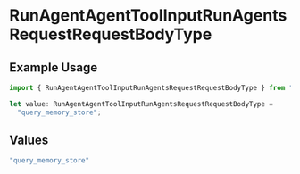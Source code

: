 # RunAgentAgentToolInputRunAgentsRequestRequestBodyType

## Example Usage

```typescript
import { RunAgentAgentToolInputRunAgentsRequestRequestBodyType } from "@orq-ai/node/models/operations";

let value: RunAgentAgentToolInputRunAgentsRequestRequestBodyType =
  "query_memory_store";
```

## Values

```typescript
"query_memory_store"
```